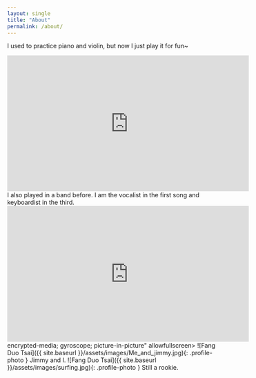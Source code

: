 ```yaml
---
layout: single
title: "About"
permalink: /about/
---
```


I used to practice piano and violin, but now I just play it for fun~
<iframe width="560" height="315" src="https://www.youtube.com/embed/Sjv2bAbLLL8" frameborder="0" allow="accelerometer; autoplay; clipboard-write; encrypted-media; gyroscope; picture-in-picture" allowfullscreen></iframe>
I also played in a band before. I am the vocalist in the first song and keyboardist in the third.
<iframe width="560" height="315" src="https://www.youtube.com/embed/Fqqz8DCoEvc" frameborder="0" allow="accelerometer; autoplay; clipboard-write; encrypted-media; gyroscope; picture-in-picture" allowfullscreen></iframe> 
encrypted-media; gyroscope; picture-in-picture" allowfullscreen></iframe>
![Fang Duo Tsai]({{ site.baseurl }}/assets/images/Me_and_jimmy.jpg){: .profile-photo }
Jimmy and I.
![Fang Duo Tsai]({{ site.baseurl }}/assets/images/surfing.jpg){: .profile-photo }
Still a rookie.
